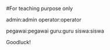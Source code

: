#For teaching purpose only

[username]:[password]

admin:admin
operator:operator

pegawai:pegawai
guru:guru
siswa:siswa

Goodluck!